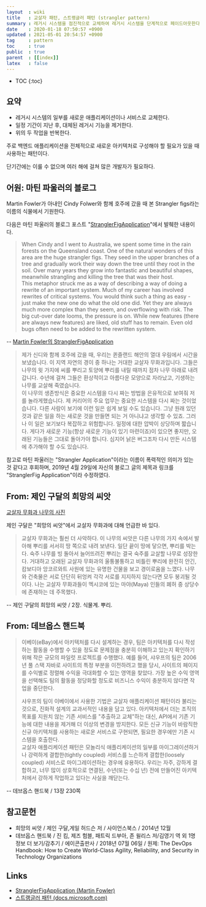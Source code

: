 ```yaml
---
layout  : wiki
title   : 교살자 패턴, 스트랭글러 패턴 (strangler pattern)
summary : 레거시 시스템을 점진적으로 교체하여 레거시 시스템을 단계적으로 페이드아웃한다
date    : 2020-01-18 07:50:57 +0900
updated : 2021-05-01 20:54:57 +0900
tag     : pattern
toc     : true
public  : true
parent  : [[index]]
latex   : false
---
```

* TOC
{:toc}

## 요약

* 레거시 시스템의 일부를 새로운 애플리케이션이나 서비스로 교체한다.
* 일정 기간이 지난 후, 대체된 레거시 기능을 제거한다.
* 위의 두 작업을 반복한다.

주로 백엔드 애플리케이션을 전체적으로 새로운 아키텍처로 구성해야 할 필요가 있을 때 사용하는 패턴이다.

단기간에는 이룰 수 없으며 여러 해에 걸쳐 많은 개발자가 필요하다.

## 어원: 마틴 파울러의 블로그
Martin Fowler가 아내인 Cindy Folwer와 함께 호주에 갔을 때 본 Strangler figs라는 이름의 식물에서 기원한다.

다음은 마틴 파울러의 블로그 포스트 "[StranglerFigApplication][fowler-strangler]"에서 발췌한 내용이다.

> When Cindy and I went to Australia, we spent some time in the rain forests on the Queensland coast. One of the natural wonders of this area are the huge strangler figs. They seed in the upper branches of a tree and gradually work their way down the tree until they root in the soil. Over many years they grow into fantastic and beautiful shapes, meanwhile strangling and killing the tree that was their host.  
This metaphor struck me as a way of describing a way of doing a rewrite of an important system. Much of my career has involved rewrites of critical systems. You would think such a thing as easy - just make the new one do what the old one did. Yet they are always much more complex than they seem, and overflowing with risk. The big cut-over date looms, the pressure is on. While new features (there are always new features) are liked, old stuff has to remain. Even old bugs often need to be added to the rewritten system.
>
-- [Martin Fowler의 StranglerFigApplication][fowler-strangler]

>
> 제가 신디와 함께 호주에 갔을 때, 우리는 퀸즐랜드 해안의 열대 우림에서 시간을 보냈습니다. 이 지역 자연의 경이 중 하나는 거대한 교살자 무화과입니다. 그들은 나무의 윗 가지에 씨를 뿌리고 토양에 뿌리를 내릴 때까지 점차 나무 아래로 내려갑니다. 수년에 걸쳐 그들은 환상적이고 아름다운 모양으로 자라났고, 기생하는 나무를 교살해 죽였습니다.  
이 나무의 생존방식은 중요한 시스템을 다시 짜는 방법을 은유적으로 보여줘 저를 놀라게했습니다. 제 커리어의 주요 업무는 중요한 시스템을 다시 짜는 것이었습니다. 다른 사람이 보기에 이런 일은 쉽게 보일 수도 있습니다. 그냥 원래 있던 것과 같은 일을 하는 새로운 것을 만들면 되는 거 아니냐고 생각할 수 있죠. 그러나 이 일은 보기보다 복잡하고 위험합니다. 일정에 대한 압박이 상당하며 짧습니다. 게다가 새로운 기능(항상 새로운 기능이 있기 마련이죠)이 있으면 좋지만, 오래된 기능들은 그대로 돌아가야 합니다. 심지어 낡은 버그조차 다시 만든 시스템에 추가해야 할 수도 있습니다.

참고로 마틴 파울러는 "Strangler Application"이라는 이름이 폭력적인 의미가 있는 것 같다고 후회하며, 2019년 4월 29일에 자신의 블로그 글의 제목과 링크를 "StranglerFig Application"이라 수정하였다.

## From: 제인 구달의 희망의 씨앗

[교살자 무화과 나무의 사진]( https://www.google.com/search?q=strangler+fig&tbm=isch )

제인 구달은 "희망의 씨앗"에서 교살자 무화과에 대해 언급한 바 있다.

> 교살자 무화과는 훨씬 더 사악하다. 이 나무의 씨앗은 다른 나무의 가지 속에서 발아해 뿌리를 서서히 땅 쪽으로 내려 보낸다. 일단 끝이 땅에 닿으면, 뿌리를 박는다. 숙주 나무를 빙 돌아서 늘어뜨려진 뿌리는 결국 숙주를 교살할 나무로 성장한다. 거대하고 오래된 교살자 무화과의 울퉁불퉁하고 비틀린 뿌리에 완전히 안긴, 캄보디아 앙코르와트 사원에 있는 유명한 건물을 보고 경이로움을 느꼈다. 나무와 건축물은 서로 단단히 뒤엉켜 각각 서로를 지지하지 않는다면 모두 붕괴될 것이다. 나는 교살자 무화과들이 멕시코에 있는 마야(Maya) 인들의 폐허 중 상당수에 존재하는 데 주목했다.
>
-- 제인 구달의 희망의 씨앗 / 2장. 식물계. 뿌리.

## From: 데브옵스 핸드북

> 이베이(eBay)에서 아키텍처를 다시 설계하는 경우, 팀은 아키텍처를 다시 작성하는 활동을 수행할 수 있을 정도로 문제점을 충분히 이해하고 있는지 확인하기 위해 작은 규모의 파일럿 프로젝트를 수행했다. 예를 들어, 샤우프의 팀은 2006년 풀 스택 자바로 사이트의 특정 부분을 이전하려고 했을 당시, 사이트의 페이지를 수익별로 정렬해 수익을 극대화할 수 있는 영역을 찾았다. 가장 높은 수익 영역을 선택해도 팀의 활동을 정당화할 정도로 비즈니스 수익이 충분하지 않다면 작업을 중단한다.
>
> 샤우프의 팀이 이베이에서 사용한 기법은 교살자 애플리케이션 패턴이라 불리는 것으로, 진화적 설계의 교과서적인 내용을 담고 있다. 아키텍처에서 더는 조직의 목표를 지원치 않는 기존 서비스를 "추출하고 교체"하는 대신, API에서 기존 기능에 대한 내용을 제거해 더 이상의 변경을 방지한다. 모든 신규 기능이 바람직한 신규 아키텍처를 사용하는 새로운 서비스로 구현되면, 필요한 경우에만 기존 시스템을 호출한다.  
교살자 애플리케이션 패턴은 모놀리식 애플리케이션의 일부를 마이그레이션하거나 강력하게 결합한(tightly coupled) 서비스를 느슨하게 결합한(loosely coupled) 서비스로 마이그레이션하는 경우에 유용하다. 우리는 자주, 강하게 결합하고, 너무 많이 상호적으로 연결된, 수년(또는 수십 년) 전에 만들어진 아키텍처에서 강하게 작업하고 있다는 사실을 깨닫는다.
>
-- 데브옵스 핸드북 / 13장 230쪽

## 참고문헌

- 희망의 씨앗 / 제인 구달,게일 허드슨 저 / 사이언스북스 / 2014년 12월
- 데브옵스 핸드북 / 진 킴, 제즈 험블, 패트릭 드부아, 존 윌리스 저/김영기 역 외 1명 정보 더 보기/감추기 / 에이콘출판사 / 2018년 07월 06일 / 원제: The DevOps Handbook: How to Create World-Class Agility, Reliability, and Security in Technology Organizations

## Links

- [StranglerFigApplication (Martin Fowler)][fowler-strangler]
- [스트랭글러 패턴 (docs.microsoft.com)][ms-strangler]


[fowler-strangler]: https://martinfowler.com/bliki/StranglerFigApplication.html
[ms-strangler]: https://docs.microsoft.com/ko-kr/azure/architecture/patterns/strangler
